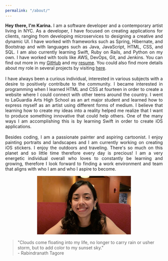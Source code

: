 ```yaml
---
permalink: "/about/"
---
```


<center>
  <p align="justify">
    <b>Hey there, I'm Karina.</b> I am a software developer and a contemporary artist living in NYC. As a developer, I have focused on creating applications for clients, ranging from developing microservices to designing a creative and dynamic UI. I have worked with frameworks such as Spring, Hibernate, and Bootstrap and with languages such as Java, JavaScript, HTML, CSS, and SQL. I am also currently learning Swift, Ruby on Rails, and Python on my own. I have worked with tools like AWS, DevOps, Git, and Jenkins. You can find out more in my <a href="https://github.com/kmacancela">GitHub</a> and my <a href="/assets/docs/Karina%20Macancela%20-%20Resume.pdf">resume</a>. You could also find more details about my role in several projects by visiting <a href="https://kmacancela.github.io/assets/docs/Karina%20Macancela%20-%20Projects.pdf">here</a>.
    <br><br>
    I have always been a curious individual, interested in various subjects with a desire to positively contribute to the community. I became interested in programming when I learned HTML and CSS at fourteen in order to create a website where I could connect with other teens around the country. I went to LaGuardia Arts High School as an art major student and learned how to express myself as an artist using different forms of medium. I believe that learning how to create my ideas into a reality helped me realize that I want to produce something innovative that could help others. One of the many ways I am accomplishing this is by learning Swift in order to create iOS applications.
    <br><br>
    Besides coding, I am a passionate painter and aspiring cartoonist. I enjoy painting portraits and landscapes and I am currently working on creating iOS stickers. I enjoy the outdoors and traveling. There's so much on this planet and so little time therefore every day is precious! I am a very energetic individual overall who loves to constantly be learning and growing, therefore I look forward to finding a work environment and team that aligns with who I am and who I aspire to become.
</center>
    <p>
    <center><img src="/assets/images/about_me.jpg" width="300"></center>
    <blockquote>
      "Clouds come floating into my life, no longer to carry rain or usher storm, but to add color to my sunset sky." <br>- Rabindranath Tagore
    </blockquote>
  </p>
